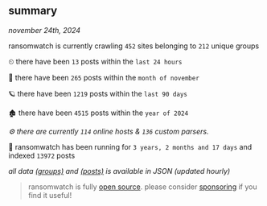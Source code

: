 
## summary
_november 24th, 2024_

ransomwatch is currently crawling `452` sites belonging to `212` unique groups

⏲ there have been `13` posts within the `last 24 hours`

🦈 there have been `265` posts within the `month of november`

🪐 there have been `1219` posts within the `last 90 days`

🏚 there have been `4515` posts within the `year of 2024`

_⚙️ there are currently `114` online hosts & `136` custom parsers._

🦕 ransomwatch has been running for `3 years, 2 months and 17 days` and indexed `13972` posts

_all data  [(groups)](http://ransomwhat.telemetry.ltd/groups) and [(posts)](http://ransomwhat.telemetry.ltd/posts) is available in JSON (updated hourly)_

> ransomwatch is fully [open source](https://github.com/joshhighet/ransomwatch#ransomwatch--). please consider [sponsoring](https://github.com/sponsors/joshhighet) if you find it useful!
